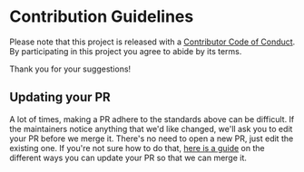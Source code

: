# Contribution Guidelines

Please note that this project is released with a
[Contributor Code of Conduct](code-of-conduct.md). By participating in this
project you agree to abide by its terms.



Thank you for your suggestions!


## Updating your PR

A lot of times, making a PR adhere to the standards above can be difficult.
If the maintainers notice anything that we'd like changed, we'll ask you to
edit your PR before we merge it. There's no need to open a new PR, just edit
the existing one. If you're not sure how to do that,
[here is a guide](https://github.com/RichardLitt/knowledge/blob/master/github/amending-a-commit-guide.md)
on the different ways you can update your PR so that we can merge it.
<!--stackedit_data:
eyJoaXN0b3J5IjpbMTc5Njc4MjY4MV19
-->